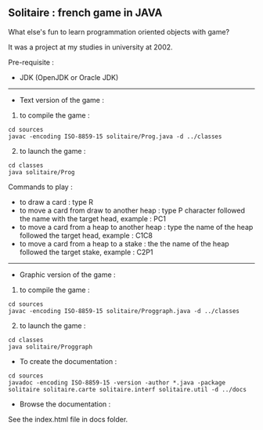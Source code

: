 Solitaire : french game in JAVA
---

What else's fun to learn programmation oriented objects with game?

It was a project at my studies in university at 2002.

Pre-requisite :
- JDK (OpenJDK or Oracle JDK)

---

* Text version of the game :

1. to compile the game :
```
cd sources
javac -encoding ISO-8859-15 solitaire/Prog.java -d ../classes
```

2. to launch the game :
```
cd classes
java solitaire/Prog
```

Commands to play :
- to draw a card : type R
- to move a card from draw to another heap : type P character followed the name with the target head, example : PC1
- to move a card from a heap to another heap : type the name of the heap followed the target head, example : C1C8
- to move a card from a heap to a stake : the the name of the heap followed the target stake, example : C2P1

---

* Graphic version of the game :

1. to compile the game :
```
cd sources
javac -encoding ISO-8859-15 solitaire/Proggraph.java -d ../classes
```

2. to launch the game :
```
cd classes
java solitaire/Proggraph
```

* To create the documentation :
```
cd sources
javadoc -encoding ISO-8859-15 -version -author *.java -package solitaire solitaire.carte solitaire.interf solitaire.util -d ../docs
```

* Browse the documentation :

See the index.html file in docs folder.
